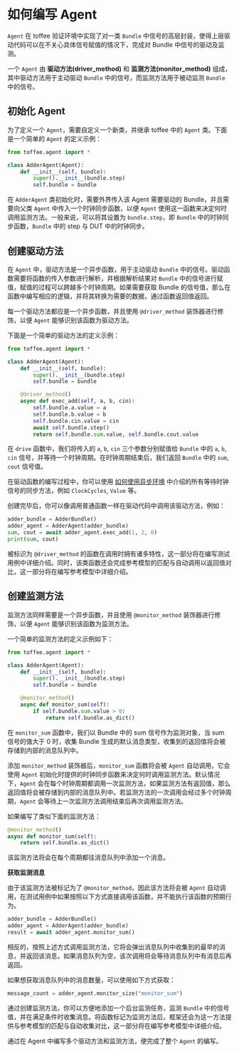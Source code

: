 # 如何编写 Agent

`Agent` 在 toffee 验证环境中实现了对一类 `Bundle` 中信号的高层封装，使得上层驱动代码可以在不关心具体信号赋值的情况下，完成对 Bundle 中信号的驱动及监测。

一个 `Agent` 由 **驱动方法(driver_method)** 和 **监测方法(monitor_method)** 组成，其中驱动方法用于主动驱动 `Bundle` 中的信号，而监测方法用于被动监测 `Bundle` 中的信号。

## 初始化 Agent

为了定义一个 `Agent`，需要自定义一个新类，并继承 toffee 中的 `Agent` 类。下面是一个简单的 `Agent` 的定义示例：

```python
from toffee.agent import *

class AdderAgent(Agent):
    def __init__(self, bundle):
        super().__init__(bundle.step)
        self.bundle = bundle
```

在 `AdderAgent` 类初始化时，需要外界传入该 Agent 需要驱动的 Bundle，并且需要向父类 `Agent` 中传入一个时钟同步函数，以便 `Agent` 使用这一函数来决定何时调用监测方法。一般来说，可以将其设置为 `bundle.step`，即 `Bundle` 中的时钟同步函数，`Bundle` 中的 step 与 DUT 中的时钟同步。

## 创建驱动方法

在 `Agent` 中，驱动方法是一个异步函数，用于主动驱动 `Bundle` 中的信号。驱动函数需要将函数的传入参数进行解析，并根据解析结果对 `Bundle` 中的信号进行赋值，赋值的过程可以跨越多个时钟周期。如果需要获取 Bundle 的信号值，那么在函数中编写相应的逻辑，并将其转换为需要的数据，通过函数返回值返回。

每一个驱动方法都应是一个异步函数，并且使用 `@driver_method` 装饰器进行修饰，以便 `Agent` 能够识别该函数为驱动方法。

下面是一个简单的驱动方法的定义示例：

```python
from toffee.agent import *

class AdderAgent(Agent):
    def __init__(self, bundle):
        super().__init__(bundle.step)
        self.bundle = bundle

    @driver_method()
    async def exec_add(self, a, b, cin):
        self.bundle.a.value = a
        self.bundle.b.value = b
        self.bundle.cin.value = cin
        await self.bundle.step()
        return self.bundle.sum.value, self.bundle.cout.value
```

在 `drive` 函数中，我们将传入的 `a`, `b`, `cin` 三个参数分别赋值给 `Bundle` 中的 `a`, `b`, `cin` 信号，并等待一个时钟周期。在时钟周期结束后，我们返回 `Bundle` 中的 `sum`, `cout` 信号值。

在驱动函数的编写过程中，你可以使用 [如何使用异步环境](start_test.md) 中介绍的所有等待时钟信号的同步方法，例如 `ClockCycles`, `Value` 等。

创建完毕后，你可以像调用普通函数一样在驱动代码中调用该驱动方法，例如：

```python
adder_bundle = AdderBundle()
adder_agent = AdderAgent(adder_bundle)
sum, cout = await adder_agent.exec_add(1, 2, 0)
print(sum, cout)
```

被标识为 `@driver_method` 的函数在调用时拥有诸多特性，这一部分将在编写测试用例中详细介绍。同时，该类函数还会完成参考模型的匹配与自动调用以返回值对比，这一部分将在编写参考模型中详细介绍。

## 创建监测方法

监测方法同样需要是一个异步函数，并且使用 `@monitor_method` 装饰器进行修饰，以便 `Agent` 能够识别该函数为监测方法。

一个简单的监测方法的定义示例如下：

```python
from toffee.agent import *

class AdderAgent(Agent):
    def __init__(self, bundle):
        super().__init__(bundle.step)
        self.bundle = bundle

    @monitor_method()
    async def monitor_sum(self):
        if self.bundle.sum.value > 0:
            return self.bundle.as_dict()
```

在 `monitor_sum` 函数中，我们以 Bundle 中的 sum 信号作为监测对象，当 sum 信号的值大于 0 时，收集 Bundle 生成的默认消息类型，收集到的返回值将会被存储到内部的消息队列中。

添加 `monitor_method` 装饰器后，`monitor_sum` 函数将会被 `Agent` 自动调用，它会使用 `Agent` 初始化时提供的时钟同步函数来决定何时调用监测方法。默认情况下，`Agent` 会在每个时钟周期都调用一次监测方法，如果监测方法有返回值，那么返回值将会被存储到内部的消息队列中。若监测方法的一次调用会经过多个时钟周期，`Agent` 会等待上一次监测方法调用结束后再次调用监测方法。

如果编写了类似下面的监测方法：

```python
@monitor_method()
async def monitor_sum(self):
    return self.bundle.as_dict()
```

该监测方法将会在每个周期都往消息队列中添加一个消息。

**获取监测消息**

由于该监测方法被标记为了 `@monitor_method`，因此该方法将会被 `Agent` 自动调用，在测试用例中如果按照以下方式直接调用该函数，并不能执行该函数的预期行为。

```python
adder_bundle = AdderBundle()
adder_agent = AdderAgent(adder_bundle)
result = await adder_agent.monitor_sum()
```

相反的，按照上述方式调用监测方法，它将会弹出消息队列中收集到的最早的消息，并返回该消息。如果消息队列为空，该次调用将会等待消息队列中有消息后再返回。

如果想获取消息队列中的消息数量，可以使用如下方式获取：

```python
message_count = adder_agent.monitor_size("monitor_sum")
```

通过创建监测方法，你可以方便地添加一个后台监测任务，监测 `Bundle` 中的信号值，并在满足条件时收集消息。将函数标记为监测方法后，框架还会为这一方法提供与参考模型的匹配与自动收集对比，这一部分将在编写参考模型中详细介绍。

通过在 Agent 中编写多个驱动方法和监测方法，便完成了整个 `Agent` 的编写。
